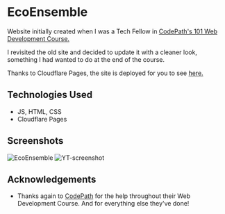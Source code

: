 # EcoEnsemble
Website initially created when I was a Tech Fellow in [CodePath's 101 Web Development Course.](https://www.codepath.org/courses/web-development)

I revisited the old site and decided to update it with a cleaner look, something I had wanted to do at the end of the course. 

Thanks to Cloudflare Pages, the site is deployed for you to see [here.](https://eco-ensemble.pages.dev/)

## Technologies Used
- JS, HTML, CSS
- Cloudflare Pages

## Screenshots
![EcoEnsemble](https://github.com/Emorque/EcoEnsemble/assets/121983998/c8d2580b-1a84-4cc4-b576-d34bd5511d02)
![YT-screenshot](https://github.com/Emorque/EcoEnsemble/assets/121983998/64bae780-8647-4ef9-8eeb-03fa27444123)


## Acknowledgements
- Thanks again to [CodePath](https://www.codepath.org/) for the help throughout their Web Development Course. And for everything else they've done!
